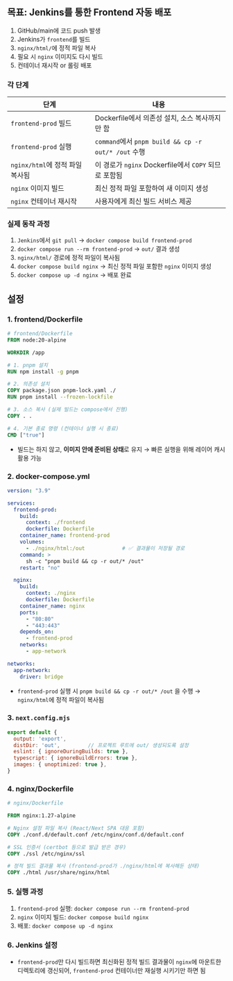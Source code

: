 ## 목표: Jenkins를 통한 Frontend 자동 배포

1. GitHub/main에 코드 push 발생
2. Jenkins가 `frontend`를 빌드
3. `nginx/html/`에 정적 파일 복사
4. 필요 시 `nginx` 이미지도 다시 빌드
5. 컨테이너 재시작 or 롤링 배포

### 각 단계

|단계|내용|
|---|---|
|`frontend-prod` 빌드|Dockerfile에서 의존성 설치, 소스 복사까지만 함|
|`frontend-prod` 실행|`command`에서 `pnpm build && cp -r out/* /out` 수행|
|`nginx/html`에 정적 파일 복사됨|이 경로가 `nginx` Dockerfile에서 `COPY` 되므로 포함됨|
|`nginx` 이미지 빌드|최신 정적 파일 포함하여 새 이미지 생성|
|`nginx` 컨테이너 재시작|사용자에게 최신 빌드 서비스 제공|

### 실제 동작 과정

1. `Jenkins`에서 `git pull` → `docker compose build frontend-prod`
2. `docker compose run --rm frontend-prod` → `out/` 결과 생성
3. `nginx/html/` 경로에 정적 파일이 복사됨
4. `docker compose build nginx` → 최신 정적 파일 포함한 `nginx` 이미지 생성
5. `docker compose up -d nginx` → 배포 완료

## 설정
### 1. frontend/Dockerfile
```Dockerfile
# frontend/Dockerfile
FROM node:20-alpine

WORKDIR /app

# 1. pnpm 설치
RUN npm install -g pnpm

# 2. 의존성 설치
COPY package.json pnpm-lock.yaml ./
RUN pnpm install --frozen-lockfile

# 3. 소스 복사 (실제 빌드는 compose에서 진행)
COPY . .

# 4. 기본 종료 명령 (컨테이너 실행 시 종료)
CMD ["true"]
```
- 빌드는 하지 않고, **이미지 안에 준비된 상태**로 유지 → 빠른 실행을 위해 레이어 캐시 활용 가능

### 2. docker-compose.yml
```yaml
version: "3.9"

services:
  frontend-prod:
    build:
      context: ./frontend
      dockerfile: Dockerfile
    container_name: frontend-prod
    volumes:
      - ./nginx/html:/out            # ✅ 결과물이 저장될 경로
    command: >
      sh -c "pnpm build && cp -r out/* /out"
    restart: "no"

  nginx:
    build:
      context: ./nginx
      dockerfile: Dockerfile
    container_name: nginx
    ports:
      - "80:80"
      - "443:443"
    depends_on:
      - frontend-prod
    networks:
      - app-network

networks:
  app-network:
    driver: bridge
```
- `frontend-prod` 실행 시 `pnpm build && cp -r out/* /out` 을 수행 → `nginx/html`에 정적 파일이 복사됨

### 3. `next.config.mjs`
```js
export default {
  output: 'export',
  distDir: 'out',         // 프로젝트 루트에 out/ 생성되도록 설정
  eslint: { ignoreDuringBuilds: true },
  typescript: { ignoreBuildErrors: true },
  images: { unoptimized: true },
}
```

### 4. nginx/Dockerfile
```Dockerfile
# nginx/Dockerfile

FROM nginx:1.27-alpine

# Nginx 설정 파일 복사 (React/Next SPA 대응 포함)
COPY ./conf.d/default.conf /etc/nginx/conf.d/default.conf

# SSL 인증서 (certbot 등으로 발급 받은 경우)
COPY ./ssl /etc/nginx/ssl

# 정적 빌드 결과물 복사 (frontend-prod가 ./nginx/html에 복사해둔 상태)
COPY ./html /usr/share/nginx/html
```

### 5. 실행 과정

1. `frontend-prod` 실행: `docker compose run --rm frontend-prod`
2. `nginx` 이미지 빌드: `docker compose build nginx`
3. 배포: `docker compose up -d nginx`

### 6. Jenkins 설정
- `frontend-prod`만 다시 빌드하면 최신화된 정적 빌드 결과물이 `nginx`에 마운트한 디렉토리에 갱신되어, `frontend-prod` 컨테이너만 재실행 시키기만 하면 됨